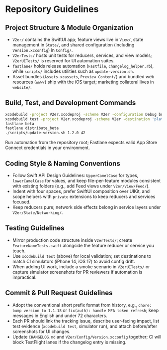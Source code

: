 # Repository Guidelines

## Project Structure & Module Organization
- `V2er/` contains the SwiftUI app; feature views live in `View/`, state management in `State/`, and shared configuration (including `Version.xcconfig`) in `Config/`.
- `V2erTests/` hosts unit tests for reducers, services, and view models; `V2erUITests/` is reserved for UI automation suites.
- `fastlane/` holds release automation (`Fastfile`, `changelog_helper.rb`), while `scripts/` includes utilities such as `update-version.sh`.
- Asset bundles (`Assets.xcassets`, `Preview Content/`) and bundled web resources (`www/`) ship with the iOS target; marketing collateral lives in `website/`.

## Build, Test, and Development Commands
```bash
xcodebuild -project V2er.xcodeproj -scheme V2er -configuration Debug build   # Local debug build
xcodebuild test -project V2er.xcodeproj -scheme V2er -destination 'platform=iOS Simulator,name=iPhone 14'   # Unit/UI tests
fastlane beta                                                                # Validate changelog, bump build number, upload to TestFlight
fastlane distribute_beta                                                     # Distribute an existing TestFlight build to beta groups
./scripts/update-version.sh 1.2.0 42                                         # Update MARKETING_VERSION and CURRENT_PROJECT_VERSION
```
Run automation from the repository root; Fastlane expects valid App Store Connect credentials in your environment.

## Coding Style & Naming Conventions
- Follow Swift API Design Guidelines: `UpperCamelCase` for types, `lowerCamelCase` for values, and keep file-per-feature modules consistent with existing folders (e.g., add Feed views under `V2er/View/Feed/`).
- Indent with four spaces, prefer SwiftUI composition over UIKit, and scope helpers with `private` extensions to keep reducers and services focused.
- Keep reducers pure; network side effects belong in service layers under `V2er/State/Networking/`.

## Testing Guidelines
- Mirror production code structure inside `V2erTests/`; create `FeatureNameTests.swift` alongside the feature reducer or service you touch.
- Use `xcodebuild test` (above) for local validation; set destinations to match CI simulators (iPhone 14, iOS 17) to avoid config drift.
- When adding UI work, include a smoke scenario in `V2erUITests/` or capture simulator screenshots for PR reviewers if automation is impractical.

## Commit & Pull Request Guidelines
- Adopt the conventional short prefix format from history, e.g., `chore: bump version to 1.1.18` or `fix(auth): handle MFA token refresh`; keep messages in English and under 72 characters.
- Each PR should link the tracking issue, describe user-facing impact, list test evidence (`xcodebuild test`, simulator run), and attach before/after screenshots for UI changes.
- Update `CHANGELOG.md` and `V2er/Config/Version.xcconfig` together; CI will block TestFlight lanes if the changelog entry is missing.
